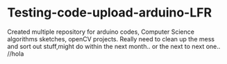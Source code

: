 # Testing-code-upload-arduino-LFR
Created multiple repository for arduino codes, Computer Science algorithms sketches, openCV projects. Really need to clean up the mess and sort out stuff,might do within the next month.. or the next to next one..
//hola
